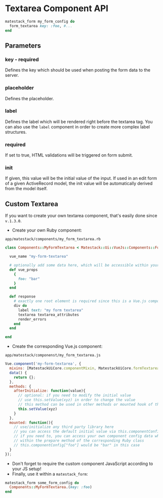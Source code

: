 # Textarea Component API

```ruby
matestack_form my_form_config do
  form_textarea key: :foo, #...
end
```

## Parameters

### key - required

Defines the key which should be used when posting the form data to the server.

### placeholder 

Defines the placeholder.

### label

Defines the label which will be rendered right before the textarea tag. You can also use the `label` component in order to create more complex label structures.

### required 

If set to true, HTML validations will be triggered on form submit.

### init

If given, this value will be the initial value of the input. If used in an edit form of a given ActiveRecord model, the init value will be automatically derived from the model itself.

## Custom Textarea

If you want to create your own textarea component, that's easily done since `v.1.3.0`.

* Create your own Ruby component:

`app/matestack/components/my_form_textarea.rb`

```ruby
class Components::MyFormTextarea < Matestack::Ui::VueJs::Components::Form::Textarea

  vue_name "my-form-textarea"

  # optionally add some data here, which will be accessible within your Vue.js component
  def vue_props
    {
      foo: "bar"
    }
  end

  def response
    # exactly one root element is required since this is a Vue.js component template
    div do
      label text: "my form textarea"
      textarea textarea_attributes
      render_errors
    end
  end

end
```

* Create the corresponding Vue.js component:

`app/matestack/componenst/my_form_textarea.js`

```javascript
Vue.component('my-form-textarea', {
  mixins: [MatestackUiCore.componentMixin, MatestackUiCore.formTextareaMixin],
  data() {
    return {};
  },
  methods: {
    afterInitialize: function(value){
      // optional: if you need to modify the initial value
      // use this.setValue(xyz) in order to change the value
      // this method can be used in other methods or mounted hook of this component as well!
      this.setValue(xyz)
    }
  },
  mounted: function(){
    // use/initialize any third party library here
    // you can access the default initial value via this.componentConfig["init_value"]
    // if you need to, you can access your own component config data which added
    // within the prepare method of the corresponding Ruby class
    // this.componentConfig["foo"] would be "bar" in this case
  }
});
```

* Don't forget to require the custom component JavaScript according to your JS setup!
* Finally, use it within a `matestack_form`:

```ruby
matestack_form some_form_config do
  Components::MyFormTextarea.(key: :foo)
end
```

